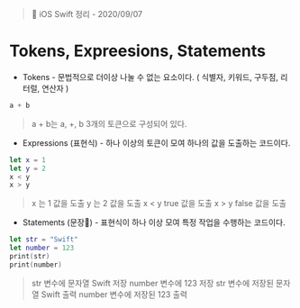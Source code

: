    > 📝 iOS Swift 정리 - 2020/09/07

 # Tokens, Expreesions, Statements

  - Tokens  - 문법적으로 더이상 나눌 수 없는 요소이다. ( 식별자, 키워드, 구두점, 리터럴, 연산자 )
  ```swift
 a + b
 ```
 >  a + b는 a, +, b 3개의 토큰으로 구성되어 있다.

  - Expressions (표현식) - 하나 이상의 토큰이 모여 하나의 값을 도출하는 코드이다.
  ```swift
 let x = 1
 let y = 2
 x < y
 x > y
 ```
 > x 는 1 값을 도출 
 > y 는 2 값을 도출
 > x < y true 값을 도출
 > x > y false 값을 도출

  - Statements (문장) - 표현식이 하나 이상 모여 특정 작업을 수행하는 코드이다.
  ```swift
 let str = "Swift"
 let number = 123
 print(str)
 print(number)
 ```
 > str 변수에 문자열 Swift 저장
 > number 변수에 123 저장
 > str 변수에 저장된 문자열 Swift 출력
 > number 변수에 저장된 123 출력

